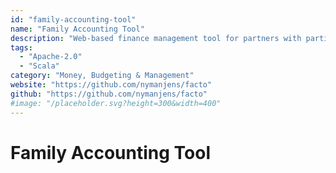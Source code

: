```yaml
---
id: "family-accounting-tool"
name: "Family Accounting Tool"
description: "Web-based finance management tool for partners with partially shared expenses."
tags:
  - "Apache-2.0"
  - "Scala"
category: "Money, Budgeting & Management"
website: "https://github.com/nymanjens/facto"
github: "https://github.com/nymanjens/facto"
#image: "/placeholder.svg?height=300&width=400"
---
```


# Family Accounting Tool
